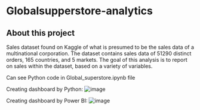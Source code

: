# Globalsupperstore-analytics

## About this project
Sales dataset found on Kaggle of what is presumed to be the sales data of a multinational corporation. The dataset contains sales data of 51290 distinct orders, 165 countries, and 5 markets. The goal of this analysis is to report on sales within the dataset, based on a variety of variables.

Can see Python code in Global_superstore.ipynb file

Creating dashboard by Python:
![image](https://github.com/lovegreen21/Project1---Global_Superstore/assets/129417444/4bb05269-0374-401c-be77-87ed78f9e264)

Creating dashboard by Power BI:
![image](https://github.com/lovegreen21/Project1---Global_Superstore/assets/129417444/caeae28a-15a5-46d4-b135-e2b33e2a5313)







